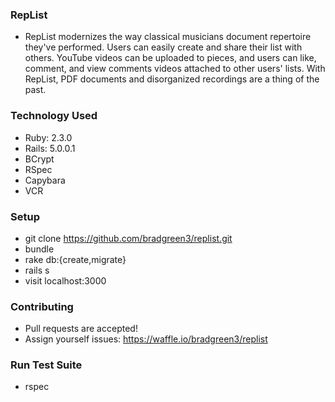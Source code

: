 ### RepList

* RepList modernizes the way classical musicians document repertoire they've performed. Users can easily create and share their list with others. YouTube videos can be uploaded to pieces, and users can like, comment, and view comments videos attached to other users' lists. With RepList, PDF documents and disorganized recordings are a thing of the past.

### Technology Used

* Ruby: 2.3.0
* Rails: 5.0.0.1
* BCrypt
* RSpec
* Capybara
* VCR

### Setup

* git clone https://github.com/bradgreen3/replist.git
* bundle
* rake db:{create,migrate}
* rails s
* visit localhost:3000

### Contributing

* Pull requests are accepted!
* Assign yourself issues: https://waffle.io/bradgreen3/replist

### Run Test Suite

* rspec
